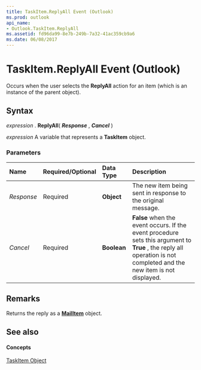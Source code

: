 ```yaml
---
title: TaskItem.ReplyAll Event (Outlook)
ms.prod: outlook
api_name:
- Outlook.TaskItem.ReplyAll
ms.assetid: fd96da99-8e7b-249b-7a32-41ac359cb9a6
ms.date: 06/08/2017
---
```



# TaskItem.ReplyAll Event (Outlook)

Occurs when the user selects the  **ReplyAll** action for an item (which is an instance of the parent object).


## Syntax

 _expression_ . **ReplyAll**( **_Response_** , **_Cancel_** )

 _expression_ A variable that represents a **TaskItem** object.


### Parameters



|**Name**|**Required/Optional**|**Data Type**|**Description**|
|:-----|:-----|:-----|:-----|
| _Response_|Required| **Object**|The new item being sent in response to the original message.|
| _Cancel_|Required| **Boolean**| **False** when the event occurs. If the event procedure sets this argument to **True** , the reply all operation is not completed and the new item is not displayed.|

## Remarks

Returns the reply as a  **[MailItem](Outlook.MailItem.md)** object.


## See also


#### Concepts


[TaskItem Object](Outlook.TaskItem.md)

